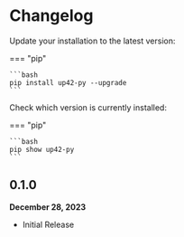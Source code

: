 # Changelog

Update your installation to the latest version:

=== "pip"

    ```bash
    pip install up42-py --upgrade
    ```

Check which version is currently installed:

=== "pip"

    ```bash
    pip show up42-py
    ```

## 0.1.0

**December 28, 2023**

- Initial Release
